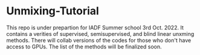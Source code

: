 # Unmixing-Tutorial
This repo is under prepartion for IADF Summer school 3rd Oct. 2022. It contains a verities of supervised, semisupervised, and blind linear unxming methods. There will collab versions of the codes for those who don't have access to GPUs. The list of the methods will be finalized soon. 
